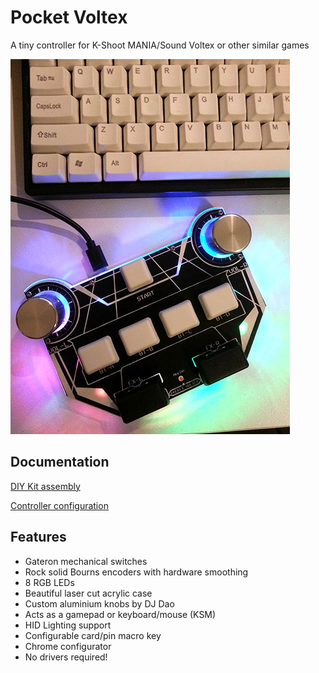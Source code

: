 # Pocket Voltex

A tiny controller for K-Shoot MANIA/Sound Voltex or other similar games

![Pocket Voltex](ProductShot.jpg)

## Documentation
[DIY Kit assembly](Docs/Assembly.md)

[Controller configuration](Docs/Configuration.md)

## Features
* Gateron mechanical switches
* Rock solid Bourns encoders with hardware smoothing
* 8 RGB LEDs
* Beautiful laser cut acrylic case
* Custom aluminium knobs by DJ Dao
* Acts as a gamepad or keyboard/mouse (KSM)
* HID Lighting support
* Configurable card/pin macro key
* Chrome configurator
* No drivers required!